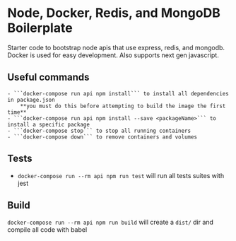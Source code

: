 # Node, Docker, Redis, and MongoDB Boilerplate
Starter code to bootstrap node apis that use express, redis, and mongodb. Docker is used for easy development. Also supports next gen javascript.

## Useful commands
    - ```docker-compose run api npm install``` to install all dependencies in package.json
        **you must do this before attempting to build the image the first time**
    - ```docker-compose run api npm install --save <packageName>``` to install a specific package
    - ```docker-compose stop``` to stop all running containers
    - ```docker-compose down``` to remove containers and volumes

## Tests
 - ```docker-compose run --rm api npm run test``` will run all tests suites with jest

## Build
  ```docker-compose run --rm api npm run build``` will create a ```dist/``` dir and compile all code with babel